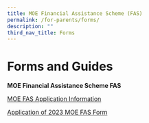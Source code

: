 ```yaml
---
title: MOE Financial Assistance Scheme (FAS)
permalink: /for-parents/forms/
description: ""
third_nav_title: Forms
---
```


# **Forms and Guides**


**MOE Financial Assistance Scheme FAS**

[MOE FAS Application Information](https://drive.google.com/file/d/1zaR0nHluCvAAF3vP8ihksX1gKHqfQlXB/view?usp=share_link)

[Application of 2023 MOE FAS Form](https://drive.google.com/file/d/1B_hWFx0n0MKuFQ7YYcGIVEBStC8fupwM/view?usp=share_link)